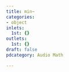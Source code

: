 ```yaml
---
title: min~
categories:
- object
inlets:
  1st: {}
outlets:
  1st: {}
draft: false
pdcategory: Audio Math

---
```


